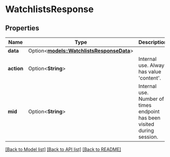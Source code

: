 # WatchlistsResponse

## Properties

Name | Type | Description | Notes
------------ | ------------- | ------------- | -------------
**data** | Option<[**models::WatchlistsResponseData**](watchlistsResponse_data.md)> |  | [optional]
**action** | Option<**String**> | Internal use. Always has value 'content'. | [optional]
**mid** | Option<**String**> | Internal use. Number of times endpoint has been visited during session. | [optional]

[[Back to Model list]](../README.md#documentation-for-models) [[Back to API list]](../README.md#documentation-for-api-endpoints) [[Back to README]](../README.md)
